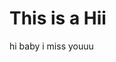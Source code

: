 <html>
<head>
<title>Page Title</title>
</head>
<body>

<h1>This is a Hii</h1>
<p>hi baby i miss youuu</p>

</body>
</html>


